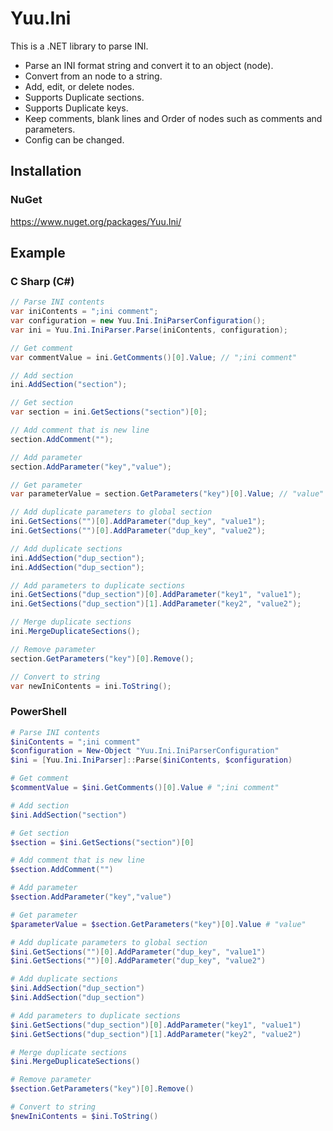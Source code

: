 # Yuu.Ini

This is a .NET library to parse INI.

- Parse an INI format string and convert it to an object (node).
- Convert from an node to a string.
- Add, edit, or delete nodes.
- Supports Duplicate sections.
- Supports Duplicate keys.
- Keep comments, blank lines and Order of nodes such as comments and parameters.
- Config can be changed.

## Installation

### NuGet

<https://www.nuget.org/packages/Yuu.Ini/>

## Example

### C Sharp (C#)

```c#
// Parse INI contents
var iniContents = ";ini comment";
var configuration = new Yuu.Ini.IniParserConfiguration();
var ini = Yuu.Ini.IniParser.Parse(iniContents, configuration);

// Get comment
var commentValue = ini.GetComments()[0].Value; // ";ini comment"

// Add section
ini.AddSection("section");

// Get section
var section = ini.GetSections("section")[0];

// Add comment that is new line
section.AddComment("");

// Add parameter
section.AddParameter("key","value");

// Get parameter
var parameterValue = section.GetParameters("key")[0].Value; // "value"

// Add duplicate parameters to global section
ini.GetSections("")[0].AddParameter("dup_key", "value1");
ini.GetSections("")[0].AddParameter("dup_key", "value2");

// Add duplicate sections
ini.AddSection("dup_section");
ini.AddSection("dup_section");

// Add parameters to duplicate sections
ini.GetSections("dup_section")[0].AddParameter("key1", "value1");
ini.GetSections("dup_section")[1].AddParameter("key2", "value2");

// Merge duplicate sections
ini.MergeDuplicateSections();

// Remove parameter
section.GetParameters("key")[0].Remove();

// Convert to string
var newIniContents = ini.ToString();
```

### PowerShell

```powershell
# Parse INI contents
$iniContents = ";ini comment"
$configuration = New-Object "Yuu.Ini.IniParserConfiguration"
$ini = [Yuu.Ini.IniParser]::Parse($iniContents, $configuration)

# Get comment
$commentValue = $ini.GetComments()[0].Value # ";ini comment"

# Add section
$ini.AddSection("section")

# Get section
$section = $ini.GetSections("section")[0]

# Add comment that is new line
$section.AddComment("")

# Add parameter
$section.AddParameter("key","value")

# Get parameter
$parameterValue = $section.GetParameters("key")[0].Value # "value"

# Add duplicate parameters to global section
$ini.GetSections("")[0].AddParameter("dup_key", "value1")
$ini.GetSections("")[0].AddParameter("dup_key", "value2")

# Add duplicate sections
$ini.AddSection("dup_section")
$ini.AddSection("dup_section")

# Add parameters to duplicate sections
$ini.GetSections("dup_section")[0].AddParameter("key1", "value1")
$ini.GetSections("dup_section")[1].AddParameter("key2", "value2")

# Merge duplicate sections
$ini.MergeDuplicateSections()

# Remove parameter
$section.GetParameters("key")[0].Remove()

# Convert to string
$newIniContents = $ini.ToString()
```
